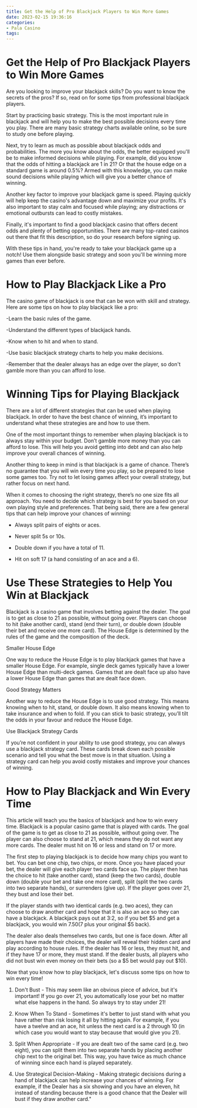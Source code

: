 ```yaml
---
title: Get the Help of Pro Blackjack Players to Win More Games
date: 2023-02-15 19:36:16
categories:
- Pala Casino
tags:
---
```



#  Get the Help of Pro Blackjack Players to Win More Games

Are you looking to improve your blackjack skills? Do you want to know the secrets of the pros? If so, read on for some tips from professional blackjack players.

Start by practicing basic strategy. This is the most important rule in blackjack and will help you to make the best possible decisions every time you play. There are many basic strategy charts available online, so be sure to study one before playing.

Next, try to learn as much as possible about blackjack odds and probabilities. The more you know about the odds, the better equipped you'll be to make informed decisions while playing. For example, did you know that the odds of hitting a blackjack are 1 in 21? Or that the house edge on a standard game is around 0.5%? Armed with this knowledge, you can make sound decisions while playing which will give you a better chance of winning.

Another key factor to improve your blackjack game is speed. Playing quickly will help keep the casino's advantage down and maximize your profits. It's also important to stay calm and focused while playing; any distractions or emotional outbursts can lead to costly mistakes.

Finally, it's important to find a good blackjack casino that offers decent odds and plenty of betting opportunities. There are many top-rated casinos out there that fit this description, so do your research before signing up.

With these tips in hand, you're ready to take your blackjack game up a notch! Use them alongside basic strategy and soon you'll be winning more games than ever before.

#  How to Play Blackjack Like a Pro

The casino game of blackjack is one that can be won with skill and strategy. Here are some tips on how to play blackjack like a pro:

-Learn the basic rules of the game.

-Understand the different types of blackjack hands.

-Know when to hit and when to stand.

-Use basic blackjack strategy charts to help you make decisions.

-Remember that the dealer always has an edge over the player, so don't gamble more than you can afford to lose.

#  Winning Tips for Playing Blackjack

There are a lot of different strategies that can be used when playing blackjack. In order to have the best chance of winning, it’s important to understand what these strategies are and how to use them.

One of the most important things to remember when playing blackjack is to always stay within your budget. Don’t gamble more money than you can afford to lose. This will help you avoid getting into debt and can also help improve your overall chances of winning.

Another thing to keep in mind is that blackjack is a game of chance. There’s no guarantee that you will win every time you play, so be prepared to lose some games too. Try not to let losing games affect your overall strategy, but rather focus on next hand.

When it comes to choosing the right strategy, there’s no one size fits all approach. You need to decide which strategy is best for you based on your own playing style and preferences. That being said, there are a few general tips that can help improve your chances of winning:

- Always split pairs of eights or aces.

- Never split 5s or 10s.

- Double down if you have a total of 11.

- Hit on soft 17 (a hand consisting of an ace and a 6).

#  Use These Strategies to Help You Win at Blackjack

Blackjack is a casino game that involves betting against the dealer. The goal is to get as close to 21 as possible, without going over. Players can choose to hit (take another card), stand (end their turn), or double down (double their bet and receive one more card). The House Edge is determined by the rules of the game and the composition of the deck.

Smaller House Edge

One way to reduce the House Edge is to play blackjack games that have a smaller House Edge. For example, single deck games typically have a lower House Edge than multi-deck games. Games that are dealt face up also have a lower House Edge than games that are dealt face down.

Good Strategy Matters

Another way to reduce the House Edge is to use good strategy. This means knowing when to hit, stand, or double down. It also means knowing when to take insurance and when to fold. If you can stick to basic strategy, you’ll tilt the odds in your favour and reduce the House Edge.

Use Blackjack Strategy Cards

If you’re not confident in your ability to use good strategy, you can always use a blackjack strategy card. These cards break down each possible scenario and tell you what the best move is in that situation. Using a strategy card can help you avoid costly mistakes and improve your chances of winning.

#  How to Play Blackjack and Win Every Time

This article will teach you the basics of blackjack and how to win every time. Blackjack is a popular casino game that is played with cards. The goal of the game is to get as close to 21 as possible, without going over. The player can also choose to stand at 21, which means they do not want any more cards. The dealer must hit on 16 or less and stand on 17 or more.

The first step to playing blackjack is to decide how many chips you want to bet. You can bet one chip, two chips, or more. Once you have placed your bet, the dealer will give each player two cards face up. The player then has the choice to hit (take another card), stand (keep the two cards), double down (double your bet and take one more card), split (split the two cards into two separate hands), or surrenders (give up). If the player goes over 21, they bust and lose their bet.

If the player stands with two identical cards (e.g. two aces), they can choose to draw another card and hope that it is also an ace so they can have a blackjack. A blackjack pays out at 3:2, so if you bet $5 and get a blackjack, you would win $7.50 ($7 plus your original $5 back).

The dealer also deals themselves two cards, but one is face down. After all players have made their choices, the dealer will reveal their hidden card and play according to house rules. If the dealer has 16 or less, they must hit, and if they have 17 or more, they must stand. If the dealer busts, all players who did not bust win even money on their bets (so a $5 bet would pay out $10).

Now that you know how to play blackjack, let's discuss some tips on how to win every time!

1) Don't Bust - This may seem like an obvious piece of advice, but it's important! If you go over 21, you automatically lose your bet no matter what else happens in the hand. So always try to stay under 21!

2) Know When To Stand - Sometimes it's better to just stand with what you have rather than risk losing it all by hitting again. For example, if you have a twelve and an ace, hit unless the next card is a 2 through 10 (in which case you would want to stay because that would give you 21).

3) Split When Appropriate - If you are dealt two of the same card (e.g. two eight), you can split them into two separate hands by placing another chip next to the original bet. This way, you have twice as much chance of winning since each hand is played separately.

4) Use Strategical Decision-Making - Making strategic decisions during a hand of blackjack can help increase your chances of winning. For example, if the Dealer has a six showing and you have an eleven, hit instead of standing because there is a good chance that the Dealer will bust if they draw another card."